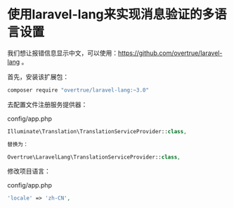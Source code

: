 # 使用laravel-lang来实现消息验证的多语言设置

我们想让报错信息显示中文，可以使用：https://github.com/overtrue/laravel-lang 。  

首先，安装该扩展包：
```bash
composer require "overtrue/laravel-lang:~3.0"
```
去配置文件注册服务提供器：  

config/app.php
```php
Illuminate\Translation\TranslationServiceProvider::class,

替换为：

Overtrue\LaravelLang\TranslationServiceProvider::class,
```

修改项目语言：  

config/app.php
```php
'locale' => 'zh-CN',
```